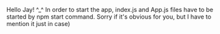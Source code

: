 Hello Jay! ^_^ 
In order to start the app, index.js and App.js files have to be started by npm start command. Sorry if it's obvious for you, but I have to mention it just in case) 
